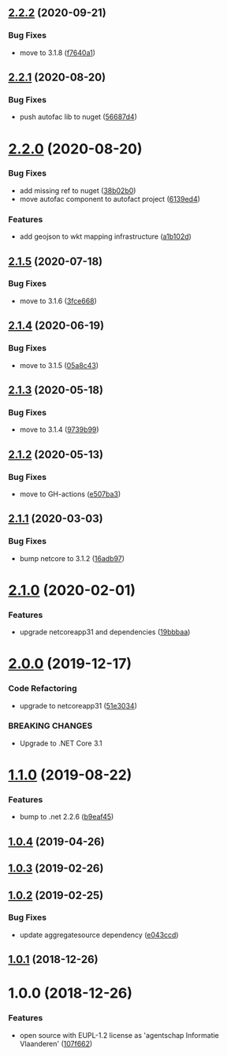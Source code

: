 ## [2.2.2](https://github.com/informatievlaanderen/crab/compare/v2.2.1...v2.2.2) (2020-09-21)


### Bug Fixes

* move to 3.1.8 ([f7640a1](https://github.com/informatievlaanderen/crab/commit/f7640a1c10a7526822623bd56b5a3bde46664b7e))

## [2.2.1](https://github.com/informatievlaanderen/crab/compare/v2.2.0...v2.2.1) (2020-08-20)


### Bug Fixes

* push autofac lib to nuget ([56687d4](https://github.com/informatievlaanderen/crab/commit/56687d4c2e735822f96e1d491fbfa819a38062ff))

# [2.2.0](https://github.com/informatievlaanderen/crab/compare/v2.1.5...v2.2.0) (2020-08-20)


### Bug Fixes

* add missing ref to nuget ([38b02b0](https://github.com/informatievlaanderen/crab/commit/38b02b0ed3b91d054e66c9a6bfdcbb55429f5700))
* move autofac component to autofact project ([6139ed4](https://github.com/informatievlaanderen/crab/commit/6139ed4754f28953340cd6ebcddfe08064b1411b))


### Features

* add geojson to wkt mapping infrastructure ([a1b102d](https://github.com/informatievlaanderen/crab/commit/a1b102d6dd3047977572a92c2107ee8c6a68119f))

## [2.1.5](https://github.com/informatievlaanderen/crab/compare/v2.1.4...v2.1.5) (2020-07-18)


### Bug Fixes

* move to 3.1.6 ([3fce668](https://github.com/informatievlaanderen/crab/commit/3fce66816820c383ca72bf9c2c9169a1a0f02d20))

## [2.1.4](https://github.com/informatievlaanderen/crab/compare/v2.1.3...v2.1.4) (2020-06-19)


### Bug Fixes

* move to 3.1.5 ([05a8c43](https://github.com/informatievlaanderen/crab/commit/05a8c4357e817d37d39a2d29f2819a748ed4d246))

## [2.1.3](https://github.com/informatievlaanderen/crab/compare/v2.1.2...v2.1.3) (2020-05-18)


### Bug Fixes

* move to 3.1.4 ([9739b99](https://github.com/informatievlaanderen/crab/commit/9739b99e9a5e24dcae7b491536e36fc46cb0ebc3))

## [2.1.2](https://github.com/informatievlaanderen/crab/compare/v2.1.1...v2.1.2) (2020-05-13)


### Bug Fixes

* move to GH-actions ([e507ba3](https://github.com/informatievlaanderen/crab/commit/e507ba3))

## [2.1.1](https://github.com/informatievlaanderen/crab/compare/v2.1.0...v2.1.1) (2020-03-03)


### Bug Fixes

* bump netcore to 3.1.2 ([16adb97](https://github.com/informatievlaanderen/crab/commit/16adb97))

# [2.1.0](https://github.com/informatievlaanderen/crab/compare/v2.0.0...v2.1.0) (2020-02-01)


### Features

* upgrade netcoreapp31 and dependencies ([19bbbaa](https://github.com/informatievlaanderen/crab/commit/19bbbaa))

# [2.0.0](https://github.com/informatievlaanderen/crab/compare/v1.1.0...v2.0.0) (2019-12-17)


### Code Refactoring

* upgrade to netcoreapp31 ([51e3034](https://github.com/informatievlaanderen/crab/commit/51e3034))


### BREAKING CHANGES

* Upgrade to .NET Core 3.1

# [1.1.0](https://github.com/informatievlaanderen/crab/compare/v1.0.4...v1.1.0) (2019-08-22)


### Features

* bump to .net 2.2.6 ([b9eaf45](https://github.com/informatievlaanderen/crab/commit/b9eaf45))

## [1.0.4](https://github.com/informatievlaanderen/crab/compare/v1.0.3...v1.0.4) (2019-04-26)

## [1.0.3](https://github.com/informatievlaanderen/crab/compare/v1.0.2...v1.0.3) (2019-02-26)

## [1.0.2](https://github.com/informatievlaanderen/crab/compare/v1.0.1...v1.0.2) (2019-02-25)


### Bug Fixes

* update aggregatesource dependency ([e043ccd](https://github.com/informatievlaanderen/crab/commit/e043ccd))

## [1.0.1](https://github.com/informatievlaanderen/crab/compare/v1.0.0...v1.0.1) (2018-12-26)

# 1.0.0 (2018-12-26)


### Features

* open source with EUPL-1.2 license as 'agentschap Informatie Vlaanderen' ([107f662](https://github.com/informatievlaanderen/crab/commit/107f662))
